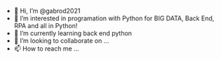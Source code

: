 - 👋 Hi, I’m @gabrod2021
- 👀 I’m interested in programation with Python for BIG DATA, Back End, RPA  and all in Python!
- 🌱 I’m currently learning back end python
- 💞️ I’m looking to collaborate on ...
- 📫 How to reach me ...

<!---
gabrod2021/gabrod2021 is a ✨ special ✨ repository because its `README.md` (this file) appears on your GitHub profile.
You can click the Preview link to take a look at your changes.
--->
